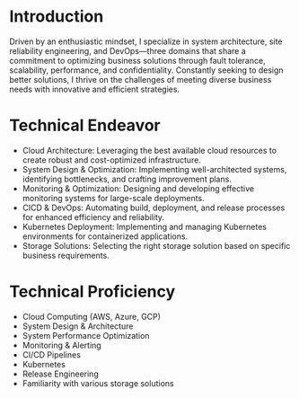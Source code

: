 # Introduction #
Driven by an enthusiastic mindset, I specialize in system architecture, site reliability engineering, and DevOps—three domains that share a commitment to optimizing business solutions through fault tolerance, scalability, performance, and confidentiality. Constantly seeking to design better solutions, I thrive on the challenges of meeting diverse business needs with innovative and efficient strategies.

# Technical Endeavor

- Cloud Architecture: Leveraging the best available cloud resources to create robust and cost-optimized infrastructure.
- System Design & Optimization: Implementing well-architected systems, identifying bottlenecks, and crafting improvement plans.
- Monitoring & Optimization: Designing and developing effective monitoring systems for large-scale deployments.
- CICD & DevOps: Automating build, deployment, and release processes for enhanced efficiency and reliability.
- Kubernetes Deployment: Implementing and managing Kubernetes environments for containerized applications.
- Storage Solutions: Selecting the right storage solution based on specific business requirements.

# Technical Proficiency

- Cloud Computing (AWS, Azure, GCP)
- System Design & Architecture
- System Performance Optimization
- Monitoring & Alerting
- CI/CD Pipelines
- Kubernetes
- Release Engineering
- Familiarity with various storage solutions
